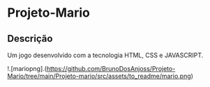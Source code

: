 # Projeto-Mario

## Descrição
Um jogo desenvolvido com a tecnologia HTML, CSS e JAVASCRIPT.

!.[mariopng].(https://github.com/BrunoDosAnjoss/Projeto-Mario/tree/main/Projeto-mario/src/assets/to_readme/mario.png)
